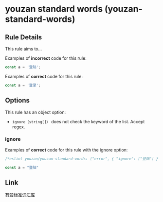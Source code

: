 # youzan standard words (youzan-standard-words)

## Rule Details

This rule aims to...

Examples of **incorrect** code for this rule:

```js
const a = '登陆';
```

Examples of **correct** code for this rule:

```js
const a = '登录';
```

## Options
This rule has an object option:

+ `ignore（string[]）`  does not check the keyword of the list. Accept regex.

### ignore

Examples of **correct** code for this rule with the ignore option:

```js
/*eslint youzan/youzan-standard-words: ["error", { "ignore": ["登陆"] }]*/

const a = "登陆"
```
## Link

[有赞标准词汇库](https://design.youzan.com/strategy/standard-library.html)
